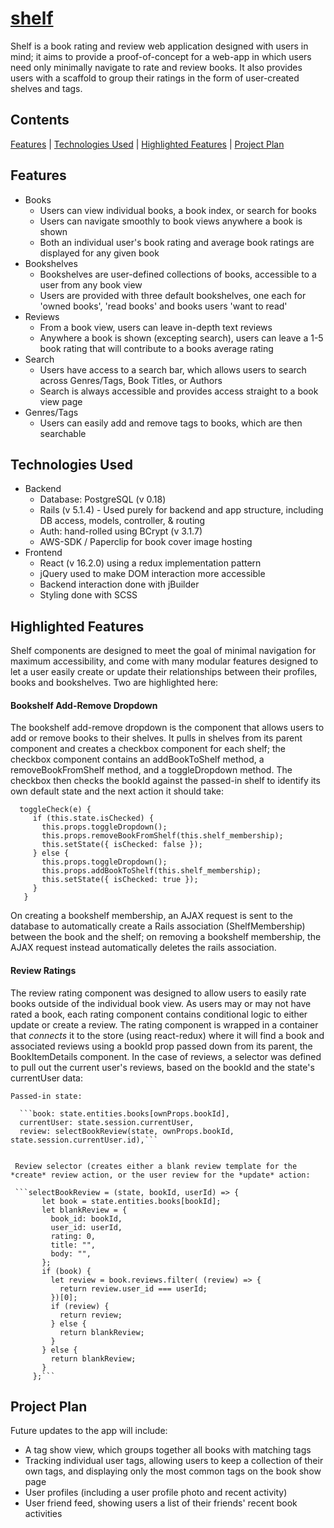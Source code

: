 [shelf](https://shelf-by-brenhamill.herokuapp.com)
======

Shelf is a book rating and review web application designed with users in mind; it aims to provide a proof-of-concept for a web-app in which users need only minimally navigate to rate and review books. It also provides users with a scaffold to group their ratings in the form of user-created shelves and tags.

## Contents
[Features](#features) | [Technologies Used](#technologies-used) | [Highlighted Features](#highlighted-features) | [Project Plan](#project-plan)

## Features
  * Books
    * Users can view individual books, a book index, or search for books
    * Users can navigate smoothly to book views anywhere a book is shown
    * Both an individual user's book rating and average book ratings are displayed for any given book
  * Bookshelves
    * Bookshelves are user-defined collections of books, accessible to a user from any book view
    * Users are provided with three default bookshelves, one each for 'owned books', 'read books' and books users 'want to read'
  * Reviews
    * From a book view, users can leave in-depth text reviews
    * Anywhere a book is shown (excepting search), users can leave a 1-5 book rating that will contribute to a books average rating
  * Search
    * Users have access to a search bar, which allows users to search across Genres/Tags, Book Titles, or Authors
    * Search is always accessible and provides access straight to a book view page
  * Genres/Tags
    * Users can easily add and remove tags to books, which are then searchable

## Technologies Used
 * Backend
   * Database: PostgreSQL (v 0.18)
   * Rails (v 5.1.4) - Used purely for backend and app structure, including DB access, models, controller, & routing
   * Auth: hand-rolled using BCrypt (v 3.1.7)
   * AWS-SDK / Paperclip for book cover image hosting
 * Frontend
   * React (v 16.2.0) using a redux implementation pattern
   * jQuery used to make DOM interaction more accessible
   * Backend interaction done with jBuilder
   * Styling done with SCSS
   
   
 ## Highlighted Features
 
   Shelf components are designed to meet the goal of minimal navigation for maximum accessibility, and come with many modular features designed to let a user easily create or update their relationships between their profiles, books and bookshelves. Two are highlighted here:
   
 #### Bookshelf Add-Remove Dropdown
  
  The bookshelf add-remove dropdown is the component that allows users to add or remove books to their shelves. It pulls in shelves from its parent component and creates a checkbox component for each shelf; the checkbox component contains an addBookToShelf method, a removeBookFromShelf method, and a toggleDropdown method. The checkbox then checks the bookId against the passed-in shelf to identify its own default state and the next action it should take:
  
  ```
    toggleCheck(e) {
       if (this.state.isChecked) {
         this.props.toggleDropdown();
         this.props.removeBookFromShelf(this.shelf_membership);
         this.setState({ isChecked: false });
       } else {
         this.props.toggleDropdown();
         this.props.addBookToShelf(this.shelf_membership);
         this.setState({ isChecked: true });
       }
     }
  ```
  
  On creating a bookshelf membership, an AJAX request is sent to the database to automatically create a Rails association (ShelfMembership) between the book and the shelf; on removing a bookshelf membership, the AJAX request instead automatically deletes the rails association.
 
 #### Review Ratings
   The review rating component was designed to allow users to easily rate books outside of the individual book view. As users may or may not have rated a book, each rating component contains conditional logic to either update or create a review. The rating component is wrapped in a container that *connects* it to the store (using react-redux) where it will find a book and associated reviews using a bookId prop passed down from its parent, the BookItemDetails component. In the case of reviews, a selector was defined to pull out the current user's reviews, based on the bookId and the state's currentUser data:
   
   
    Passed-in state:
    
      ```book: state.entities.books[ownProps.bookId],
      currentUser: state.session.currentUser,
      review: selectBookReview(state, ownProps.bookId, state.session.currentUser.id),```
       
       
     Review selector (creates either a blank review template for the *create* review action, or the user review for the *update* action:
     
     ```selectBookReview = (state, bookId, userId) => {
           let book = state.entities.books[bookId];
           let blankReview = {
             book_id: bookId,
             user_id: userId,
             rating: 0,
             title: "",
             body: "",
           };
           if (book) {
             let review = book.reviews.filter( (review) => {
               return review.user_id === userId;
             })[0];
             if (review) {
               return review;
             } else {
               return blankReview;
             }
           } else {
             return blankReview;
           }
         };```
         
## Project Plan

Future updates to the app will include:
  * A tag show view, which groups together all books with matching tags
  * Tracking individual user tags, allowing users to keep a collection of their own tags, and displaying only the most common tags on the book show page
  * User profiles (including a user profile photo and recent activity)
  * User friend feed, showing users a list of their friends' recent book activities
    
